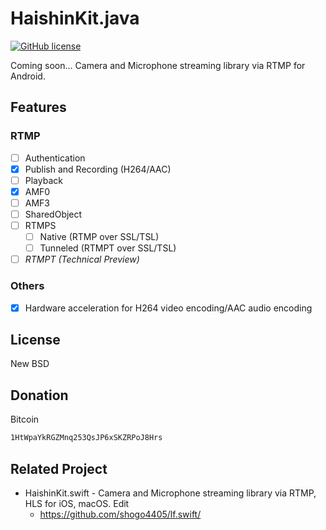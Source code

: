 # HaishinKit.java
[![GitHub license](https://img.shields.io/badge/license-New%20BSD-blue.svg)](https://raw.githubusercontent.com/shogo4405/lf.swift/master/LICENSE.txt)

Coming soon... Camera and Microphone streaming library via RTMP for Android.

## Features
### RTMP
- [ ] Authentication
- [x] Publish and Recording (H264/AAC)
- [ ] Playback
- [x] AMF0
- [ ] AMF3
- [ ] SharedObject
- [ ] RTMPS
  - [ ] Native (RTMP over SSL/TSL)
  - [ ] Tunneled (RTMPT over SSL/TSL)
- [ ] _RTMPT (Technical Preview)_

### Others
- [x] Hardware acceleration for H264 video encoding/AAC audio encoding

## License
New BSD

## Donation
Bitcoin
```txt
1HtWpaYkRGZMnq253QsJP6xSKZRPoJ8Hrs
```

## Related Project
* HaishinKit.swift - Camera and Microphone streaming library via RTMP, HLS for iOS, macOS. Edit 
  * https://github.com/shogo4405/lf.swift/
